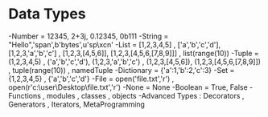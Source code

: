 # Data Types

-Number = 12345, 2+3j, 0.12345, 0b111
-String = "Hello",'span',b'bytes',u'sp\xcn'
-List = [1,2,3,4,5] , ['a','b','c','d'], [1,2,3,'a','b','c'] , [1,2,3,[4,5,6]], [1,2,3,[4,5,6,[7,8,9]]] , list(range(10))
-Tuple = (1,2,3,4,5) , ('a','b','c','d'), (1,2,3,'a','b','c') , (1,2,3,[4,5,6]), (1,2,3,[4,5,6,[7,8,9]]) , tuple(range(10)) , namedTuple
-Dictionary = {'a':1,'b':2,'c':3}
-Set = {1,2,3,4,5} , {'a','b','c','d'}
-File = open('file.txt','r') , open(r'c:\user\Desktop\file.txt','r')
-None = None
-Boolean = True, False
-Functions , modules , classes , objects
-Advanced Types  : Decorators , Generators , Iterators,
MetaProgramming



